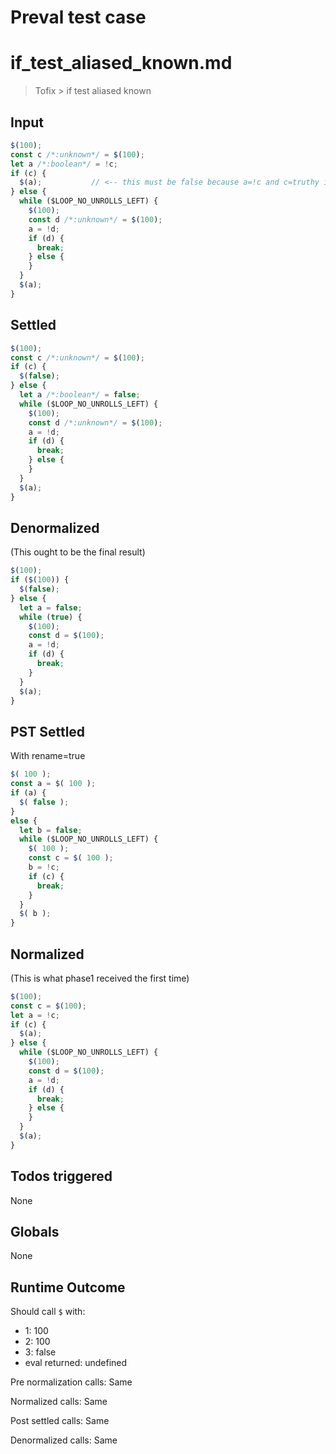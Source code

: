 # Preval test case

# if_test_aliased_known.md

> Tofix > if test aliased known
>
>

## Input

`````js filename=intro
$(100);
const c /*:unknown*/ = $(100);
let a /*:boolean*/ = !c;
if (c) {
  $(a);           // <-- this must be false because a=!c and c=truthy in this branch
} else {
  while ($LOOP_NO_UNROLLS_LEFT) {
    $(100);
    const d /*:unknown*/ = $(100);
    a = !d;
    if (d) {
      break;
    } else {
    }
  }
  $(a);
}
`````


## Settled


`````js filename=intro
$(100);
const c /*:unknown*/ = $(100);
if (c) {
  $(false);
} else {
  let a /*:boolean*/ = false;
  while ($LOOP_NO_UNROLLS_LEFT) {
    $(100);
    const d /*:unknown*/ = $(100);
    a = !d;
    if (d) {
      break;
    } else {
    }
  }
  $(a);
}
`````


## Denormalized
(This ought to be the final result)

`````js filename=intro
$(100);
if ($(100)) {
  $(false);
} else {
  let a = false;
  while (true) {
    $(100);
    const d = $(100);
    a = !d;
    if (d) {
      break;
    }
  }
  $(a);
}
`````


## PST Settled
With rename=true

`````js filename=intro
$( 100 );
const a = $( 100 );
if (a) {
  $( false );
}
else {
  let b = false;
  while ($LOOP_NO_UNROLLS_LEFT) {
    $( 100 );
    const c = $( 100 );
    b = !c;
    if (c) {
      break;
    }
  }
  $( b );
}
`````


## Normalized
(This is what phase1 received the first time)

`````js filename=intro
$(100);
const c = $(100);
let a = !c;
if (c) {
  $(a);
} else {
  while ($LOOP_NO_UNROLLS_LEFT) {
    $(100);
    const d = $(100);
    a = !d;
    if (d) {
      break;
    } else {
    }
  }
  $(a);
}
`````


## Todos triggered


None


## Globals


None


## Runtime Outcome


Should call `$` with:
 - 1: 100
 - 2: 100
 - 3: false
 - eval returned: undefined

Pre normalization calls: Same

Normalized calls: Same

Post settled calls: Same

Denormalized calls: Same

